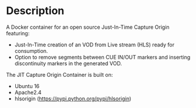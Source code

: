 # Description

A Docker container for an open source Just-In-Time Capture Origin featuring:

- Just-In-Time creation of an VOD from Live stream (HLS) ready for consumption.
- Option to remove segments between CUE IN/OUT markers and inserting discontinuity markers in the generated VOD.

The JIT Capture Origin Container is built on:

- Ubuntu 16
- Apache2.4
- hlsorigin (https://pypi.python.org/pypi/hlsorigin)

